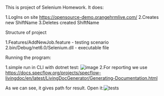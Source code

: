 This is project of Selenium Homework. It does:

1.LogIns on site https://opensource-demo.orangehrmlive.com/
2.Creates new ShiftName
3.Deletes created ShiftName

Structure of project

1.Features/AddNewJob.feature - testing scenario
2.bin/Debug/net6.0/Selenium.dll - executable file

Running the program:

1.simple run in CLI with dotnet test:
![image](https://user-images.githubusercontent.com/71693664/211378399-b12ddfdb-02e8-4d98-b08d-77703fa29a55.png)
2.For reporting we use https://docs.specflow.org/projects/specflow-livingdoc/en/latest/LivingDocGenerator/Generating-Documentation.html

As we can see, it gives path for result. 
Open it:![tests](https://user-images.githubusercontent.com/71693664/211378666-74c9f652-8782-4b7e-935e-552bf4e10b3a.png)
